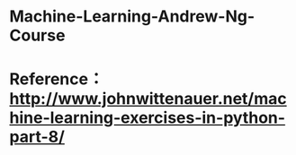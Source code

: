 # Machine-Learning-Andrew-Ng-Course


# Reference： http://www.johnwittenauer.net/machine-learning-exercises-in-python-part-8/
